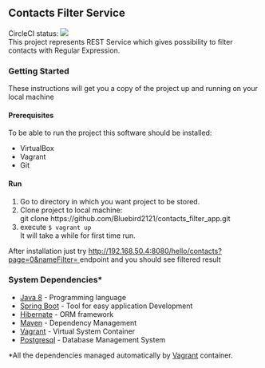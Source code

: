 <h2>Contacts Filter Service</h2>

CircleCI status: <a href="https://circleci.com/gh/Bluebird2121/contacts_filter_app/tree/master"><img src="https://circleci.com/gh/Bluebird2121/contacts_filter_app.png"></a>
<br>
This project represents REST Service which gives possibility to filter contacts with Regular Expression. 

<h3>Getting Started</h3>

These instructions will get you a copy of the project up and running on your local machine

<h4>Prerequisites</h4>
  To be able to run the project this software should be installed:  
  <ul>
    <li>VirtualBox</li>
    <li>Vagrant</li>
    <li>Git</li>
    
  </ul>


<h4>Run</h4>
    <ol>
        <li>Go to directory in which you want project to be stored.</li>
        <li>Clone project to local machine: <br> git clone https://github.com/Bluebird2121/contacts_filter_app.git</li>
        <li>execute <code>$ vagrant up</code> <br> It will take a while for first time run.</li>
    </ol>
    After installation just try 
    <a href="http://192.168.50.4:8080/hello/contacts?page=0&nameFilter=">
    http://192.168.50.4:8080/hello/contacts?page=0&nameFilter=
    </a> endpoint and you should see filtered result
  

<h3>System Dependencies*</h3>
  <ul>
    <li><a href="http://www.oracle.com/technetwork/java/javase/8-whats-new-2157071.html">Java 8</a> - Programming language</li>
    <li><a href="https://projects.spring.io/spring-boot/">Spring Boot</a> - Tool for easy application Development</li>
    <li><a href="http://hibernate.org/">Hibernate</a> - ORM framework</li>
    <li><a href="https://maven.apache.org/">Maven</a> - Dependency Management</li>
    <li><a href="https://www.vagrantup.com/">Vagrant</a> - Virtual System Container</li>
    <li><a href="https://www.postgresql.org/">Postgresql</a> - Database Management System</li>
  </ul>
  *All the dependencies managed automatically by <a href="https://www.vagrantup.com/">Vagrant</a> container.
